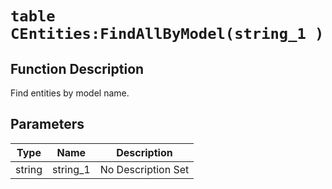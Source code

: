 # `table CEntities:FindAllByModel(string_1 )`
## Function Description
Find entities by model name.
## Parameters
Type|Name|Description
--|--|--
string|string_1|No Description Set

